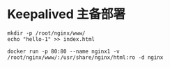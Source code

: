 # Keepalived 主备部署

```
mkdir -p /root/nginx/www/
echo "hello-1" >> index.html

docker run -p 80:80 --name nginx1 -v /root/nginx/www/:/usr/share/nginx/html:ro -d nginx
```

